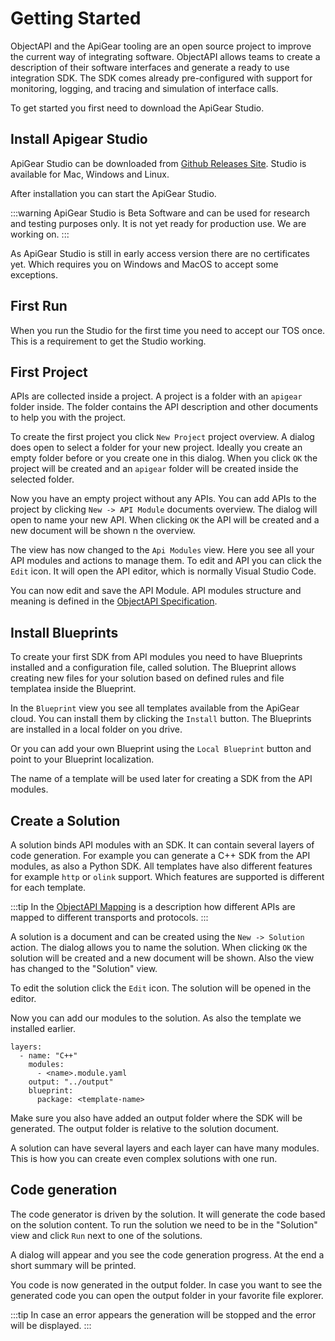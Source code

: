 # Getting Started

ObjectAPI and the ApiGear tooling are an open source project to improve the current way of integrating software.
ObjectAPI allows teams to create a description of their software interfaces and generate a ready to use integration SDK.
The SDK comes already pre-configured with support for monitoring, logging, and tracing and simulation of interface calls.

To get started you first need to download the ApiGear Studio.

## Install Apigear Studio

ApiGear Studio can be downloaded from [Github Releases Site](https://github.com/apigear-io/apigear-studio/releases). Studio is available for Mac, Windows and Linux.

After installation you can start the ApiGear Studio.

:::warning
ApiGear Studio is Beta Software and can be used for research and testing purposes only.
It is not yet ready for production use.
We are working on.
:::

As ApiGear Studio is still in early access version there are no certificates yet. Which requires you on Windows and MacOS to accept some exceptions.

## First Run

When you run the Studio for the first time you need to accept our TOS once. This is a requirement to get the Studio working.

## First Project

APIs are collected inside a project. A project is a folder with an `apigear` folder inside. The folder contains the API description and other documents to help you with the project.

To create the first project you click `New Project` project overview. A dialog does open to select a folder for your new project. Ideally you create an empty folder before or you create one in this dialog. When you click `OK` the project will be created and an `apigear` folder will be created inside the selected folder.

Now you have an empty project without any APIs. You can add APIs to the project by clicking `New -> API Module` documents overview. The dialog will open to name your new API. When clicking `OK` the API will be created and a new document will be shown n the overview.

The view has now changed to the `Api Modules` view. Here you see all your API modules and actions to manage them. To edit and API you can click the `Edit` icon. It will open the API editor, which is normally Visual Studio Code.

You can now edit and save the API Module. API modules structure and meaning is defined in the [ObjectAPI Specification](../objectapi/).

## Install Blueprints

To create your first SDK from API modules you need to have Blueprints installed and a configuration file, called solution. The Blueprint allows creating new files for your solution based on defined rules and file templatea inside the Blueprint.

In the `Blueprint` view you see all templates available from the ApiGear cloud. You can install them by clicking the `Install` button. The Blueprints are installed in a local folder on you drive.

Or you can add your own Blueprint using the `Local Blueprint` button and point to your Blueprint localization.

The name of a template will be used later for creating a SDK from the API modules.

## Create a Solution

A solution binds API modules with an SDK. It can contain several layers of code generation. For example you can generate a C++ SDK from the API modules, as also a Python SDK. All templates have also different features for example `http` or `olink` support. Which features are supported is different for each template.

:::tip
In the [ObjectAPI Mapping](../mappings/) is a description how different APIs are mapped to different transports and protocols.
:::

A solution is a document and can be created using the `New -> Solution` action. The dialog allows you to name the solution. When clicking `OK` the solution will be created and a new document will be shown. Also the view has changed to the "Solution" view.

To edit the solution click the `Edit` icon. The solution will be opened in the editor.

Now you can add our modules to the solution. As also the template we installed earlier.

```
layers:
  - name: "C++"
    modules:
      - <name>.module.yaml
    output: "../output"
    blueprint:
      package: <template-name>
```

Make sure you also have added an output folder where the SDK will be generated. The output folder is relative to the solution document.

A solution can have several layers and each layer can have many modules. This is how you can create even complex solutions with one run.

## Code generation

The code generator is driven by the solution. It will generate the code based on the solution content.
To run the solution we need to be in the "Solution" view and click `Run` next to one of the solutions.

A dialog will appear and you see the code generation progress. At the end a short summary will be printed.

You code is now generated in the output folder. In case you want to see the generated code you can open the output folder in your favorite file explorer.

:::tip
In case an error appears the generation will be stopped and the error will be displayed.
:::
